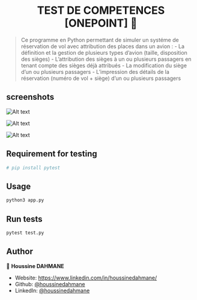 <h1 align="center">TEST DE COMPETENCES [ONEPOINT] 👋</h1>
<p>
</p>

> Ce programme en Python permettant de simuler un systéme de réservation de vol avec attribution des places dans un avion :
    - La définition et la gestion de plusieurs types d’avion (taille, disposition des sièges)
    - L’attribution des sièges à un ou plusieurs passagers en tenant compte des sièges déjà attribués
    - La modification du siège d’un ou plusieurs passagers
    - L’impression des détails de la réservation (numéro de vol + siège) d’un ou plusieurs passagers

## screenshots
<a align="center"> ![Alt text](https://github.com/houssinedahmane/OnePoint_test_de_comp-tences/blob/main/assets/images/menu.PNG?raw=true "MENU")</a>

![Alt text](https://github.com/houssinedahmane/OnePoint_test_de_comp-tences/blob/main/assets/images/pytest.PNG?raw=true "TEST RESULT")

![Alt text](https://github.com/houssinedahmane/OnePoint_test_de_comp-tences/blob/main/assets/images/report.PNG?raw=true "HTML TEST REPORT")



## Requirement for testing
```sh
# pip install pytest 
```

## Usage

```sh
python3 app.py
```

## Run tests

```sh
pytest test.py
```

## Author

👤 **Houssine DAHMANE**

* Website: https://www.linkedin.com/in/houssinedahmane/
* Github: [@houssinedahmane](https://github.com/houssinedahmane)
* LinkedIn: [@houssinedahmane](https://linkedin.com/in/houssinedahmane)

